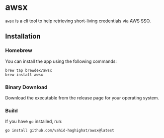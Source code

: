 # awsx

`awsx` is a cli tool to help retrieving short-living credentials via AWS SSO.

## Installation

### Homebrew
You can install the app using the following commands:
```shell
brew tap brewdex/awsx
brew install awsx
```

### Binary Download
Download the executable from the release page for your operating system.

### Build
If you have `go` installed, run:
```shell
go install github.com/vahid-haghighat/awsx@latest
```
